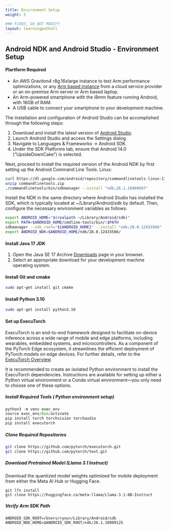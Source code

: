 ```yaml
---
title: Environment Setup
weight: 3

### FIXED, DO NOT MODIFY
layout: learningpathall
---
```


## Android NDK and Android Studio -  Environment Setup

#### Plartform Required 
- An AWS Graviton4 r8g.16xlarge instance to test Arm performance optimizations, or any [Arm based instance](/learning-paths/servers-and-cloud-computing/csp/) from a cloud service provider or an on-premise Arm server or Arm based laptop.
- An Arm-powered smartphone with the i8mm feature running Android, with 16GB of RAM.
- A USB cable to connect your smartphone to your development machine.

The installation and configuration of Android Studio can be accomplished through the following steps:
1. Download and install the latest version of [Android Studio](https://developer.android.com/studio).
2. Launch Android Studio and access the Settings dialog.
3. Navigate to Languages & Frameworks → Android SDK.
4. Under the SDK Platforms tab, ensure that Android 14.0 (“UpsideDownCake”) is selected.

Next, proceed to install the required version of the Android NDK by first setting up the Android Command Line Tools.
Linux:
```bash
curl https://dl.google.com/android/repository/commandlinetools-linux-11076708_latest.zip -o commandlinetools.zip
unzip commandlinetools.zip
./commandlinetools/bin/sdkmanager --install "ndk;26.1.10909697"
```
Install the NDK in the same directory where Android Studio has installed the SDK, which is typically located at ~/Library/Android/sdk by default. Then, configure the necessary environment variables as follows:  
```bash
export ANDROID_HOME="$(realpath ~/Library/Android/sdk)"
export PATH=$ANDROID_HOME/cmdline-tools/bin/:$PATH
sdkmanager --sdk_root="${ANDROID_HOME}" --install "ndk;28.0.12433566"
export ANDROID_NDK=$ANDROID_HOME/ndk/28.0.12433566/
```

#### Install Java 17 JDK
1. Open the Java SE 17 Archive [Downloads](https://www.oracle.com/java/technologies/javase/jdk17-archive-downloads.html) page in your browser.
2. Select an appropriate download for your development machine operating system.

#### Install Git and cmake
```bash
sudo apt-get install git cmake
```

#### Install Python 3.10
```bash
sudo apt-get install python3.10
```

#### Set up ExecuTorch
ExecuTorch is an end-to-end framework designed to facilitate on-device inference across a wide range of mobile and edge platforms, including wearables, embedded systems, and microcontrollers. As a component of the PyTorch Edge ecosystem, it streamlines the efficient deployment of PyTorch models on edge devices. For further details, refer to the [ExecuTorch Overview](https://pytorch.org/executorch/stable/overview/).

It is recommended to create an isolated Python environment to install the ExecuTorch dependencies. Instructions are available for setting up either a Python virtual environment or a Conda virtual environment—you only need to choose one of these options.

##### Install Required Tools ( Python environment setup)
```python
python3 -m venv exec_env
source exec_env/bin/activate
pip install torch torchvision torchaudio
pip install executorch
```
##### Clone Required Repositories 
```bash
git clone https://github.com/pytorch/executorch.git
git clone https://github.com/pytorch/text.git
```
##### Download Pretrained Model (Llama 3.1 Instruct)
Download the quantized model weights optimized for mobile deployment from either the Meta AI Hub or Hugging Face.
```
git lfs install
git clone https://huggingface.co/meta-llama/Llama-3.1-8B-Instruct
```

##### Verify Arm SDK Path
```
ANDROID_SDK_ROOT=/Users/<you>/Library/Android/sdk
ANDROID_NDK_HOME=$ANDROID_SDK_ROOT/ndk/26.1.10909125
```